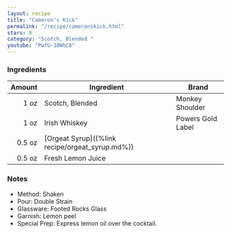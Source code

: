 ```yaml
---
layout: recipe
title: "Cameron's Kick"
permalink: "/recipe/cameronskick.html"
stars: 0
category: "Scotch, Blended "
youtube: "PwfU-18WhC8"
---
```


### Ingredients

| Amount  | Ingredient               | Brand                  |
| -----: | ----------------------------------------------- | ----------------- |
|   1 oz | Scotch, Blended                                 | Monkey Shoulder   |
|   1 oz | Irish Whiskey                                   | Powers Gold Label |
| 0.5 oz | [Orgeat Syrup]({%link recipe/orgeat_syrup.md%}) |
| 0.5 oz | Fresh Lemon Juice                               |

### Notes

- Method: Shaken
- Pour: Double Strain
- Glassware: Footed Rocks Glass
- Garnish: Lemon peel
- Special Prep: Express lemon oil over the cocktail.
